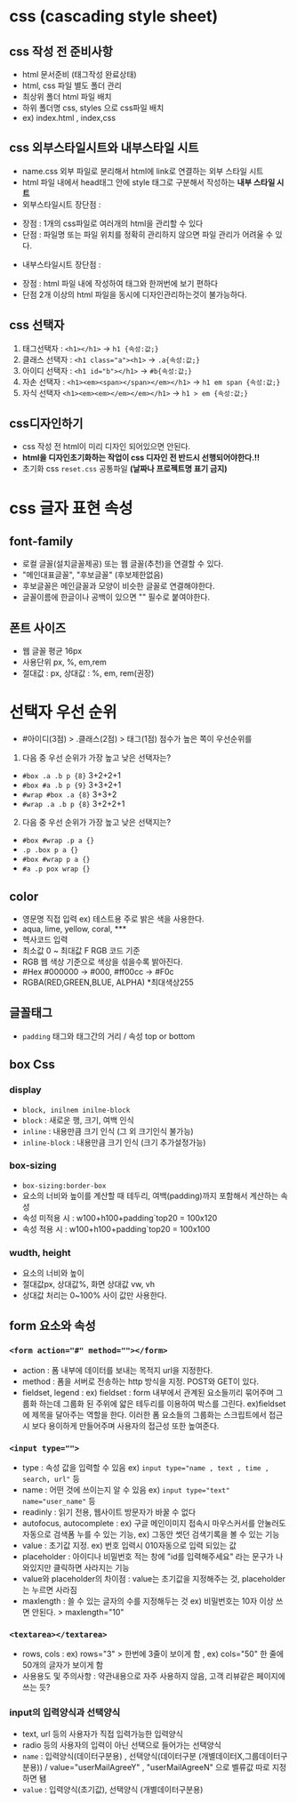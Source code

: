 # css (cascading style sheet)
## css 작성 전 준비사항
* html 문서준비 (태그작성 완료상태)
* html, css 파일 별도 폴더 관리
* 최상위 폴더 html 파일 배치
* 하위 폴더명 css, styles 으로 css파일 배치
* ex) index.html , index,css
## css 외부스타일시트와 내부스타일 시트
* name.css 외부 파일로 분리해서 html에 link로 연결하는 외부 스타일 시트
* html 파일 내에서 head태그 안에 style 태그로 구분해서 작성하는 **내부 스타일 시트**
* 외부스타일시트 장단점 :
- 장점 : 1개의 css파일로 여러개의 html을 관리할 수 있다
- 단점 : 파일명 또는 파일 위치를 정확히 관리하지 않으면 파일 관리가 어려울 수 있다.
* 내부스타일시트 장단점 : 
- 장점 : html 파일 내에 작성하여 태그와 한꺼번에 보기 편하다
- 단점 2개 이상의 html 파일을 동시에 디자인관리하는것이 불가능하다.
## css 선택자
1. 태그선택자 : `<h1></h1>` -> `h1 {속성:값;}`
2. 클래스 선택자 : `<h1 class="a"><h1>` -> `.a{속성:값;}`
3. 아이디 선택자 : `<h1 id="b"></h1>` -> `#b{속성:값;}`
4. 자손 선택자 : `<h1><em><span></span></em></h1>` -> `h1 em span {속성:값;}`
5. 자식 선택자 `<h1><em><em></em></em></h1>` -> `h1 > em {속성:값;}`
## css디자인하기
* css 작성 전 html이 미리 디자인 되어있으면 안된다.
* **html을 디자인초기화하는 작업이 css 디자인 전 반드시 선행되어야한다.!!**
* 초기화 css `reset.css` 공통파일 **(날짜나 프로젝트명 표기 금지)**
# css 글자 표현 속성
## font-family
* 로컬 글꼴(설치글꼴제공) 또는 웹 글꼴(추천)을 연결할 수 있다.
* "메인대표글꼴", "후보글꼴" (후보제한없음)
* 후보글꼴은 메인글꼴과 모양이 비슷한 글꼴로 연결해야한다.
* 글꼴이름에 한글이나 공백이 있으면 "" 필수로 붙여야한다.
## 폰트 사이즈
* 웹 글꼴 평균 16px 
* 사용단위 px, %, em,rem
* 절대값 : px, 상대값 : %, em, rem(권장)
# 선택자 우선 순위
* #아이디(3점) > .클래스(2점) > 태그(1점) 점수가 높은 쪽이 우선순위를 
1. 다음 중 우선 순위가 가장 높고 낮은 선택자는?
* `#box .a .b p {8}` 3+2+2+1
* `#box #a .b p {9}` 3+3+2+1
* `#wrap #box .a {8}` 3+3+2
* `#wrap .a .b p {8}` 3+2+2+1
2. 다음 중 우선 순위가 가장 높고 낮은 선택지는?
* `#box #wrap .p a {}`
* `.p .box p a {}`
* `#box #wrap p a {}`
* `#a .p pox wrap {}`
## color
* 영문명 직접 입력 ex) 테스트용 주로 밝은 색을 사용한다.
* aqua, lime, yellow, coral, ***
* 헥사코드 입력
* 최소값 0 ~ 최대값 F RGB 코드 기준
* RGB 웹 색상 기준으로 색상을 섞을수록 밝아진다.
* #Hex #000000 -> #000, #ff00cc -> #F0c
* RGBA(RED,GREEN,BLUE, ALPHA) *최대색상255
## 글꼴태그
* `padding` 태그와 태그간의 거리 / 속성 top or bottom
## box Css
### display
* `block, inilnem inilne-block`
* `block` : 새로운 행, 크기, 여백 인식
* `inline` : 내용만큼 크기 인식 (그 외 크기인식 불가능)
* `inline-block` : 내용만큼 크기 인식 (크기 추가설정가능)
### box-sizing
* `box-sizing:border-box`
* 요소의 너비와 높이를 계산할 때 테두리, 여백(padding)까지 포함해서 계산하는 속성 
* 속성 미적용 시 : w100+h100+padding`top20 = 100x120
* 속성 적용 시 : w100+h100+padding`top20 = 100x100
### wudth, height
* 요소의 너비와 높이
* 절대값px, 상대값%, 화면 상대값 vw, vh
* 상대값 처리는 0~100% 사이 값만 사용한다.
## form 요소와 속성
### `<form action="#" method=""></form>`
* action : 폼 내부에 데이터를 보내는 목적지 url을 지정한다.
* method : 폼을 서버로 전송하는 http 방식을 지정. POST와 GET이 있다.
* fieldset, legend : ex) fieldset : form 내부에서 관계된 요소들끼리 묶어주며 그룹화 하는데 그룹화 된 주위에 얇은 테두리를 이용하여 박스를 그린다. ex)fieldset에 제목을 달아주는 역할을 한다. 이러한 폼 요소들의 그룹화는 스크립트에서 접근 시 보다 용이하게 만들어주며 사용자의 접근성 또한 높여준다.
### `<input type="">`
* type : 속성 값을 입력할 수 있음 ex) `input type="name , text , time , search, url"` 등
* name : 어떤 것에 쓰이는지  알 수 있음 ex) `input type="text" name="user_name"` 등
* readinly : 읽기 전용, 웹사이트 방문자가 바꿀 수 없다
* autofocus, autocomplete : ex) 구글 메인이미지 접속시 마우스커서를 안눌러도 자동으로 검색폼 누를 수 있는 기능, ex) 그동안 썻던 검색기록을 볼 수 있는 기능
* value : 초기값 지정. ex) 번호 입력시 010자동으로 입력 되있는 값
* placeholder : 아이디나 비밀번호 적는 창에 "id를 입력해주세요" 라는 문구가 나와있지만 클릭하면 사라지는 기능
* value와 placeholder의 차이점 : value는 초기값을 지정해주는 것, placeholder 는 누르면 사라짐
* maxlength : 쓸 수 있는 글자의 수를 지정해두는 것 ex) 비밀번호는 10자 이상 쓰면 안된다. > maxlength="10"
### `<textarea></textarea>`
* rows, cols : ex) rows="3" > 한번에 3줄이 보이게 함 , ex) cols="50" 한 줄에 50개의 글자가 보이게 함
* 사용용도 및 주의사항 : 약관내용으로 자주 사용하지 않음, 고객 리뷰같은 페이지에 쓰는 듯?
### input의 입력양식과 선택양식
* text, url 등의 사용자가 직접 입력가능한 입력양식
* radio 등의 사용자의 입력이 아닌 선택으로 들어가는 선택양식
* `name` : 입력양식(데이터구분용) , 선택양식(데이터구분 (개별데이터X,그룹데이터구분용)) / value="userMailAgreeY" , "userMailAgreeN" 으로 벨류값 따로 지정하면 됌
* `value` : 입력양식(초기값), 선택양식 (개별데이터구분용)